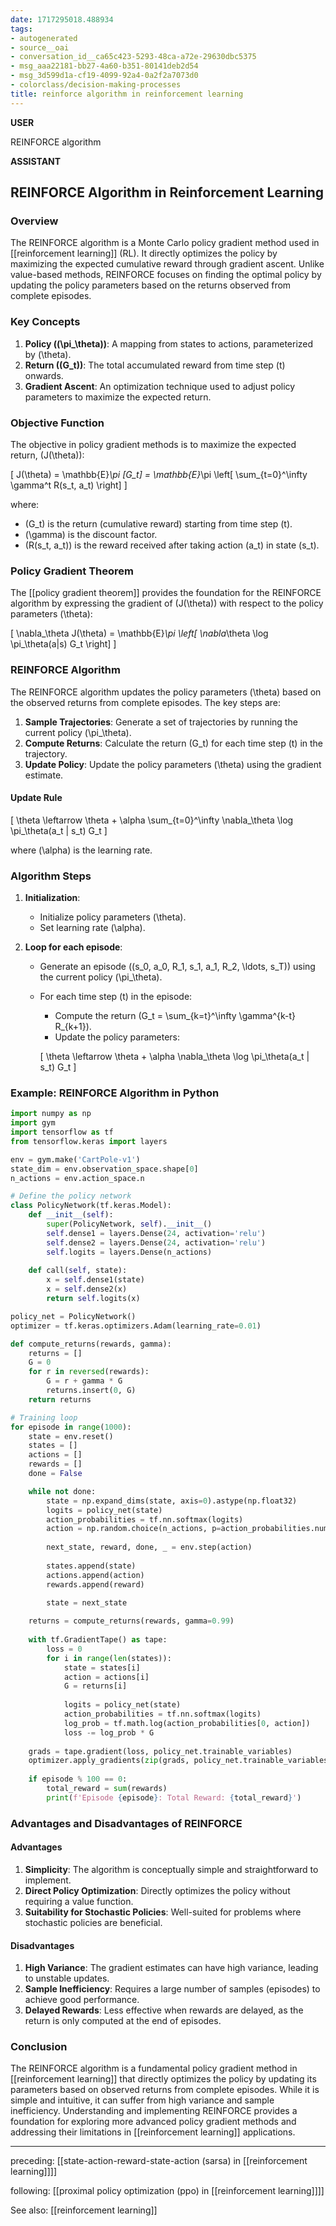 ```yaml
---
date: 1717295018.488934
tags:
- autogenerated
- source__oai
- conversation_id__ca65c423-5293-48ca-a72e-29630dbc5375
- msg_aaa22181-bb27-4a60-b351-80141deb2d54
- msg_3d599d1a-cf19-4099-92a4-0a2f2a7073d0
- colorclass/decision-making-processes
title: reinforce algorithm in reinforcement learning
---
```


**USER**

REINFORCE algorithm


**ASSISTANT**

## REINFORCE Algorithm in Reinforcement Learning

### Overview

The REINFORCE algorithm is a Monte Carlo policy gradient method used in [[reinforcement learning]] (RL). It directly optimizes the policy by maximizing the expected cumulative reward through gradient ascent. Unlike value-based methods, REINFORCE focuses on finding the optimal policy by updating the policy parameters based on the returns observed from complete episodes.

### Key Concepts

1. **Policy (\(\pi_\theta\))**: A mapping from states to actions, parameterized by \(\theta\).
2. **Return (\(G_t\))**: The total accumulated reward from time step \(t\) onwards.
3. **Gradient Ascent**: An optimization technique used to adjust policy parameters to maximize the expected return.

### Objective Function

The objective in policy gradient methods is to maximize the expected return, \(J(\theta)\):

\[
J(\theta) = \mathbb{E}_\pi [G_t] = \mathbb{E}_\pi \left[ \sum_{t=0}^\infty \gamma^t R(s_t, a_t) \right]
\]

where:
- \(G_t\) is the return (cumulative reward) starting from time step \(t\).
- \(\gamma\) is the discount factor.
- \(R(s_t, a_t)\) is the reward received after taking action \(a_t\) in state \(s_t\).

### Policy Gradient Theorem

The [[policy gradient theorem]] provides the foundation for the REINFORCE algorithm by expressing the gradient of \(J(\theta)\) with respect to the policy parameters \(\theta\):

\[
\nabla_\theta J(\theta) = \mathbb{E}_\pi \left[ \nabla_\theta \log \pi_\theta(a|s) G_t \right]
\]

### REINFORCE Algorithm

The REINFORCE algorithm updates the policy parameters \(\theta\) based on the observed returns from complete episodes. The key steps are:

1. **Sample Trajectories**: Generate a set of trajectories by running the current policy \(\pi_\theta\).
2. **Compute Returns**: Calculate the return \(G_t\) for each time step \(t\) in the trajectory.
3. **Update Policy**: Update the policy parameters \(\theta\) using the gradient estimate.

#### Update Rule

\[
\theta \leftarrow \theta + \alpha \sum_{t=0}^\infty \nabla_\theta \log \pi_\theta(a_t | s_t) G_t
\]

where \(\alpha\) is the learning rate.

### Algorithm Steps

1. **Initialization**:
   - Initialize policy parameters \(\theta\).
   - Set learning rate \(\alpha\).

2. **Loop for each episode**:
   - Generate an episode \((s_0, a_0, R_1, s_1, a_1, R_2, \ldots, s_T)\) using the current policy \(\pi_\theta\).
   - For each time step \(t\) in the episode:
     - Compute the return \(G_t = \sum_{k=t}^\infty \gamma^{k-t} R_{k+1}\).
     - Update the policy parameters:

     \[
     \theta \leftarrow \theta + \alpha \nabla_\theta \log \pi_\theta(a_t | s_t) G_t
     \]

### Example: REINFORCE Algorithm in Python

```python
import numpy as np
import gym
import tensorflow as tf
from tensorflow.keras import layers

env = gym.make('CartPole-v1')
state_dim = env.observation_space.shape[0]
n_actions = env.action_space.n

# Define the policy network
class PolicyNetwork(tf.keras.Model):
    def __init__(self):
        super(PolicyNetwork, self).__init__()
        self.dense1 = layers.Dense(24, activation='relu')
        self.dense2 = layers.Dense(24, activation='relu')
        self.logits = layers.Dense(n_actions)
    
    def call(self, state):
        x = self.dense1(state)
        x = self.dense2(x)
        return self.logits(x)

policy_net = PolicyNetwork()
optimizer = tf.keras.optimizers.Adam(learning_rate=0.01)

def compute_returns(rewards, gamma):
    returns = []
    G = 0
    for r in reversed(rewards):
        G = r + gamma * G
        returns.insert(0, G)
    return returns

# Training loop
for episode in range(1000):
    state = env.reset()
    states = []
    actions = []
    rewards = []
    done = False

    while not done:
        state = np.expand_dims(state, axis=0).astype(np.float32)
        logits = policy_net(state)
        action_probabilities = tf.nn.softmax(logits)
        action = np.random.choice(n_actions, p=action_probabilities.numpy()[0])
        
        next_state, reward, done, _ = env.step(action)
        
        states.append(state)
        actions.append(action)
        rewards.append(reward)
        
        state = next_state

    returns = compute_returns(rewards, gamma=0.99)
    
    with tf.GradientTape() as tape:
        loss = 0
        for i in range(len(states)):
            state = states[i]
            action = actions[i]
            G = returns[i]
            
            logits = policy_net(state)
            action_probabilities = tf.nn.softmax(logits)
            log_prob = tf.math.log(action_probabilities[0, action])
            loss -= log_prob * G
        
    grads = tape.gradient(loss, policy_net.trainable_variables)
    optimizer.apply_gradients(zip(grads, policy_net.trainable_variables))
    
    if episode % 100 == 0:
        total_reward = sum(rewards)
        print(f'Episode {episode}: Total Reward: {total_reward}')
```

### Advantages and Disadvantages of REINFORCE

#### Advantages

1. **Simplicity**: The algorithm is conceptually simple and straightforward to implement.
2. **Direct Policy Optimization**: Directly optimizes the policy without requiring a value function.
3. **Suitability for Stochastic Policies**: Well-suited for problems where stochastic policies are beneficial.

#### Disadvantages

1. **High Variance**: The gradient estimates can have high variance, leading to unstable updates.
2. **Sample Inefficiency**: Requires a large number of samples (episodes) to achieve good performance.
3. **Delayed Rewards**: Less effective when rewards are delayed, as the return is only computed at the end of episodes.

### Conclusion

The REINFORCE algorithm is a fundamental policy gradient method in [[reinforcement learning]] that directly optimizes the policy by updating its parameters based on observed returns from complete episodes. While it is simple and intuitive, it can suffer from high variance and sample inefficiency. Understanding and implementing REINFORCE provides a foundation for exploring more advanced policy gradient methods and addressing their limitations in [[reinforcement learning]] applications.


---

preceding: [[state-action-reward-state-action (sarsa) in [[reinforcement learning]]]]  


following: [[proximal policy optimization (ppo) in [[reinforcement learning]]]]

See also: [[reinforcement learning]]